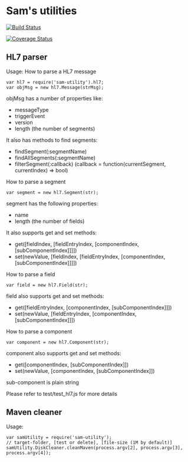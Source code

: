 # Sam's utilities

[![Build Status](https://travis-ci.org/sevenbamboos/node-sam-utility.svg?branch=master)](https://travis-ci.org/sevenbamboos/node-sam-utility)

[![Coverage Status](https://coveralls.io/repos/github/sevenbamboos/node-sam-utility/badge.svg?branch=master)](https://coveralls.io/github/sevenbamboos/node-sam-utility?branch=master)

## HL7 parser

Usage:
How to parse a HL7 message
```
var hl7 = require('sam-utility').hl7;
var objMsg = new hl7.Message(strMsg);
```

objMsg has a number of properties like:
* messageType
* triggerEvent
* version
* length (the number of segments)

It also has methods to find segments:
* findSegment(:segmentName)
* findAllSegments(:segmentName)
* filterSegment(:callback) (callback = function(currentSegment, currentIndex) => bool)

How to parse a segment
```
var segment = new hl7.Segment(str);
```

segment has the following properties:
* name
* length (the number of fields)

It also supports get and set methods:
* get([fieldIndex, [fieldEntryIndex, [componentIndex, [subComponentIndex]]]])
* set(newValue, [fieldIndex, [fieldEntryIndex, [componentIndex, [subComponentIndex]]]])

How to parse a field
```
var field = new hl7.Field(str);
```

field also supports get and set methods:
* get([fieldEntryIndex, [componentIndex, [subComponentIndex]]])
* set(newValue, [fieldEntryIndex, [componentIndex, [subComponentIndex]]])

How to parse a component
```
var component = new hl7.Component(str);
```

component also supports get and set methods:
* get([componentIndex, [subComponentIndex]])
* set(newValue, [componentIndex, [subComponentIndex]])

sub-component is plain string

Please refer to test/test_hl7.js for more details

## Maven cleaner
Usage:
```
var samUtility = require('sam-utility');
// target-folder, [test or delete], [file-size (1M by default)]
samUtility.DiskCleaner.cleanMaven(process.argv[2], process.argv[3], process.argv[4]);
```
